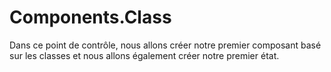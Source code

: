 # Components.Class
Dans ce point de contrôle, nous allons créer notre premier composant basé sur les classes et nous allons également créer notre premier état.
